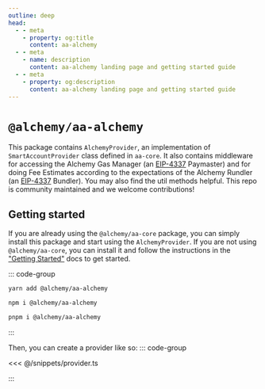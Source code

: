 ```yaml
---
outline: deep
head:
  - - meta
    - property: og:title
      content: aa-alchemy
  - - meta
    - name: description
      content: aa-alchemy landing page and getting started guide
  - - meta
    - property: og:description
      content: aa-alchemy landing page and getting started guide
---
```


# `@alchemy/aa-alchemy`

This package contains `AlchemyProvider`, an implementation of `SmartAccountProvider` class defined in `aa-core`. It also contains middleware for accessing the Alchemy Gas Manager (an [EIP-4337](https://eips.ethereum.org/EIPS/eip-4337) Paymaster) and for doing Fee Estimates according to the expectations of the Alchemy Rundler (an [EIP-4337](https://eips.ethereum.org/EIPS/eip-4337) Bundler). You may also find the util methods helpful. This repo is community maintained and we welcome contributions!

## Getting started

If you are already using the `@alchemy/aa-core` package, you can simply install this package and start using the `AlchemyProvider`. If you are not using `@alchemy/aa-core`, you can install it and follow the instructions in the ["Getting Started"](/getting-started) docs to get started.

::: code-group

```bash [yarn]
yarn add @alchemy/aa-alchemy
```

```bash [npm]
npm i @alchemy/aa-alchemy
```

```bash [pnpm]
pnpm i @alchemy/aa-alchemy
```

:::

Then, you can create a provider like so:
::: code-group

<<< @/snippets/provider.ts

:::
